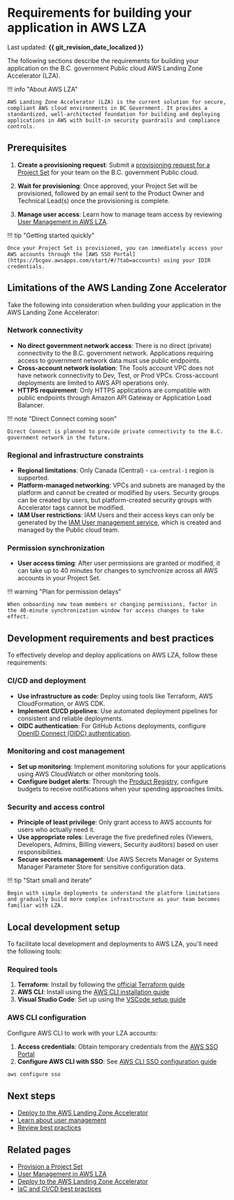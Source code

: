 # Requirements for building your application in AWS LZA

Last updated: **{{ git_revision_date_localized }}**

The following sections describe the requirements for building your application on the B.C. government Public cloud AWS Landing Zone Accelerator (LZA).

!!! info "About AWS LZA"

    AWS Landing Zone Accelerator (LZA) is the current solution for secure, compliant AWS cloud environments in BC Government. It provides a standardized, well-architected foundation for building and deploying applications in AWS with built-in security guardrails and compliance controls.

## Prerequisites

1. **Create a provisioning request**: Submit a [provisioning request for a Project Set](../../../welcome/provision-a-project-set.md) for your team on the B.C. government Public cloud.

2. **Wait for provisioning**: Once approved, your Project Set will be provisioned, followed by an email sent to the Product Owner and Technical Lead(s) once the provisioning is complete.

3. **Manage user access**: Learn how to manage team access by reviewing [User Management in AWS LZA](user-management.md).

!!! tip "Getting started quickly"

    Once your Project Set is provisioned, you can immediately access your AWS accounts through the [AWS SSO Portal](https://bcgov.awsapps.com/start/#/?tab=accounts) using your IDIR credentials.

## Limitations of the AWS Landing Zone Accelerator

Take the following into consideration when building your application in the AWS Landing Zone Accelerator:

### Network connectivity
- **No direct government network access**: There is no direct (private) connectivity to the B.C. government network. Applications requiring access to government network data must use public endpoints.
- **Cross-account network isolation**: The Tools account VPC does not have network connectivity to Dev, Test, or Prod VPCs. Cross-account deployments are limited to AWS API operations only.
- **HTTPS requirement**: Only HTTPS applications are compatible with public endpoints through Amazon API Gateway or Application Load Balancer.

!!! note "Direct Connect coming soon"

    Direct Connect is planned to provide private connectivity to the B.C. government network in the future.

### Regional and infrastructure constraints
- **Regional limitations**: Only Canada (Central) - `ca-central-1` region is supported.
- **Platform-managed networking**: VPCs and subnets are managed by the platform and cannot be created or modified by users. Security groups can be created by users, but platform-created security groups with Accelerator tags cannot be modified.
- **IAM User restrictions**: IAM Users and their access keys can only be generated by the [IAM User management service](iam-user-service.md), which is created and managed by the Public cloud team.

### Permission synchronization
- **User access timing**: After user permissions are granted or modified, it can take up to 40 minutes for changes to synchronize across all AWS accounts in your Project Set.

!!! warning "Plan for permission delays"

    When onboarding new team members or changing permissions, factor in the 40-minute synchronization window for access changes to take effect.

## Development requirements and best practices

To effectively develop and deploy applications on AWS LZA, follow these requirements:

### CI/CD and deployment
- **Use infrastructure as code**: Deploy using tools like Terraform, AWS CloudFormation, or AWS CDK.
- **Implement CI/CD pipelines**: Use automated deployment pipelines for consistent and reliable deployments.
- **OIDC authentication**: For GitHub Actions deployments, configure [OpenID Connect (OIDC) authentication](deploy-to-the-aws-landing-zone-accelerator.md).

### Monitoring and cost management
- **Set up monitoring**: Implement monitoring solutions for your applications using AWS CloudWatch or other monitoring tools.
- **Configure budget alerts**: Through the [Product Registry](https://registry.developer.gov.bc.ca/login), configure budgets to receive notifications when your spending approaches limits.

### Security and access control
- **Principle of least privilege**: Only grant access to AWS accounts for users who actually need it.
- **Use appropriate roles**: Leverage the five predefined roles (Viewers, Developers, Admins, Billing viewers, Security auditors) based on user responsibilities.
- **Secure secrets management**: Use AWS Secrets Manager or Systems Manager Parameter Store for sensitive configuration data.

!!! tip "Start small and iterate"

    Begin with simple deployments to understand the platform limitations and gradually build more complex infrastructure as your team becomes familiar with LZA.

## Local development setup

To facilitate local development and deployments to AWS LZA, you'll need the following tools:

### Required tools
1. **Terraform**: Install by following the [official Terraform guide](https://developer.hashicorp.com/terraform/tutorials/aws-get-started/install-cli)
2. **AWS CLI**: Install using the [AWS CLI installation guide](https://docs.aws.amazon.com/cli/latest/userguide/getting-started-install.html)
3. **Visual Studio Code**: Set up using the [VSCode setup guide](https://code.visualstudio.com/docs/setup/setup-overview)

### AWS CLI configuration

Configure AWS CLI to work with your LZA accounts:

1. **Access credentials**: Obtain temporary credentials from the [AWS SSO Portal](https://bcgov.awsapps.com/start/#/?tab=accounts)
2. **Configure AWS CLI with SSO**: See [AWS CLI SSO configuration guide](https://docs.aws.amazon.com/cli/latest/userguide/sso-configure-profile-token.html)

```bash
aws configure sso
```

## Next steps

- [Deploy to the AWS Landing Zone Accelerator](deploy-to-the-aws-landing-zone-accelerator.md)
- [Learn about user management](user-management.md)
- [Review best practices](../best-practices/be-mindful.md)

## Related pages

- [Provision a Project Set](../../../welcome/provision-a-project-set.md)
- [User Management in AWS LZA](user-management.md)
- [Deploy to the AWS Landing Zone Accelerator](deploy-to-the-aws-landing-zone-accelerator.md)
- [IaC and CI/CD best practices](../best-practices/iac-and-ci-cd.md)